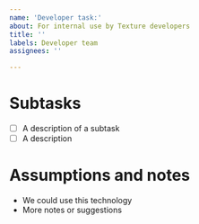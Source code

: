 ```yaml
---
name: 'Developer task:'
about: For internal use by Texture developers
title: ''
labels: Developer team
assignees: ''

---
```


# Subtasks
<!-- List of subtasks for this ticket to be complete -->
- [ ] A description of a subtask
- [ ] A description

# Assumptions and notes
- We could use this technology
- More notes or suggestions

